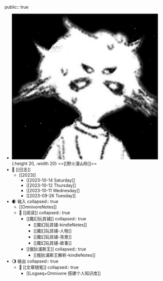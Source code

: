 public:: true

- ![tx.jpg](../assets/tx_1697286591566_0.jpg){:height 20, :width 20}  ==[[野火漫山秋]]==
- 📝 [[日志]]
	- [[2023]]
		- [[2023-10-14 Saturday]]
		- [[2023-10-12 Thursday]]
		- [[2023-10-11 Wednesday]]
		- [[2023-09-26 Tuesday]]
- 🌒 输入
  collapsed:: true
	- [[OmnivoreNotes]]
	- 📖 [[阅读]]
	  collapsed:: true
		- [[魔幻玩具铺]]
		  collapsed:: true
			- [[魔幻玩具铺-kindleNotes]]
			- [[魔幻玩具铺-人物]]
			- [[魔幻玩具铺-背景]]
			- [[魔幻玩具铺-故事]]
		- [[俄狄浦斯王]]
		  collapsed:: true
			- [[俄狄浦斯王解析-kindleNotes]]
- 🌖 输出
  collapsed:: true
	- 💬 [[文章随笔]]
	  collapsed:: true
		- [[Logseq+Omnivore 搭建个人知识库]]